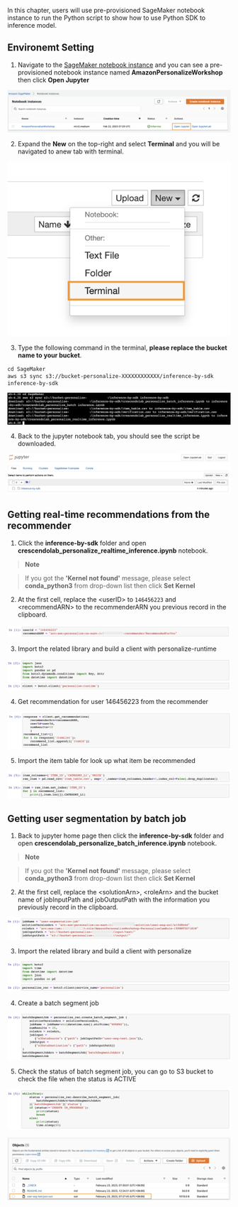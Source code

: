 In this chapter, users will use pre-provisioned SageMaker notebook instance to run the Python script to show how to use Python SDK to inference model.

## Environemt Setting

1. Navigate to the [SageMaker notebook instance](https://us-east-1.console.aws.amazon.com/sagemaker/home?region=us-east-1#/notebook-instances) and you can see a pre-provisioned notebook instance named **AmazonPersonalizeWorkshop** then click **Open Jupyter**

![11-inference-by-sdk-1](/static/image/11-inference-by-sdk-1.png)

2. Expand the **New** on the top-right and select **Terminal** and you will be navigated to anew tab with terminal.

![11-inference-by-sdk-2](/static/image/11-inference-by-sdk-2.png)

3. Type the following command in the terminal, **please replace the bucket name to your bucket**.
```
cd SageMaker
aws s3 sync s3://bucket-personalize-XXXXXXXXXXXX/inference-by-sdk inference-by-sdk 
```

![11-inference-by-sdk-3](/static/image/11-inference-by-sdk-3.png)

4. Back to the jupyter notebook tab, you should see the script be downloaded.

![11-inference-by-sdk-4](/static/image/11-inference-by-sdk-4.png)

## Getting real-time recommendations from the recommender

1. Click the **inference-by-sdk** folder and open **crescendolab_personalize_realtime_inference.ipynb** notebook.

> **Note**

> If you got the **'Kernel not found'** message, please select **conda_python3** from drop-down list then click **Set Kernel**

2. At the first cell, replace the \<userID\> to `146456223` and \<recommendARN\> to the recommenderARN you previous record in the clipboard.

![11-inference-by-sdk-5](/static/image/11-inference-by-sdk-5.png)

3. Import the related library and build a client with personalize-runtime

![11-inference-by-sdk-6](/static/image/11-inference-by-sdk-6.png)

4. Get recommendation for user 146456223 from the recommender

![11-inference-by-sdk-7](/static/image/11-inference-by-sdk-7.png)

5. Import the item table for look up what item be recommended

![11-inference-by-sdk-8](/static/image/11-inference-by-sdk-8.png)

## Getting user segmentation by batch job

1. Back to jupyter home page then click the **inference-by-sdk** folder and open **crescendolab_personalize_batch_inference.ipynb** notebook.

> **Note**

> If you got the **'Kernel not found'** message, please select **conda_python3** from drop-down list then click **Set Kernel**

2. At the first cell, replace the \<solutionArn\>, \<roleArn\> and the bucket name of jobInputPath and jobOutputPath with the information you previously record in the clipboard.

![11-inference-by-sdk-9](/static/image/11-inference-by-sdk-9.png)

3. Import the related library and build a client with personalize

![11-inference-by-sdk-10](/static/image/11-inference-by-sdk-10.png)

4. Create a batch segment job

![11-inference-by-sdk-11](/static/image/11-inference-by-sdk-11.png)

5. Check the status of batch segment job, you can go to S3 bucket to check the file when the status is ACTIVE

![11-inference-by-sdk-12](/static/image/11-inference-by-sdk-12.png)

![11-inference-by-sdk-13](/static/image/11-inference-by-sdk-13.png)





